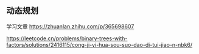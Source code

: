 ## 动态规划
学习文章
https://zhuanlan.zhihu.com/p/365698607

https://leetcode.cn/problems/binary-trees-with-factors/solutions/2416115/cong-ji-yi-hua-sou-suo-dao-di-tui-jiao-n-nbk6/